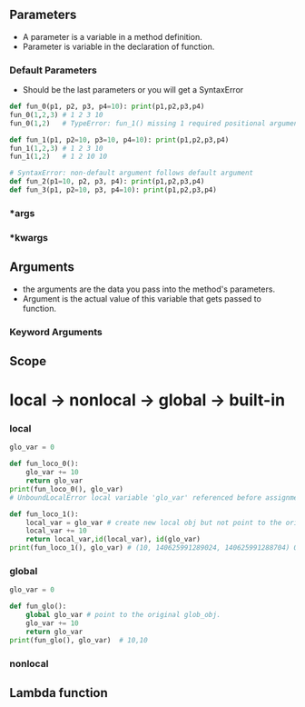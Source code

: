 ## Parameters
  - A parameter is a variable in a method definition.
  - Parameter is variable in the declaration of function.
### Default Parameters
  - Should be the last parameters or you will get a SyntaxError
```python
def fun_0(p1, p2, p3, p4=10): print(p1,p2,p3,p4)
fun_0(1,2,3) # 1 2 3 10
fun_0(1,2)   # TypeError: fun_1() missing 1 required positional argument: 'p3'

def fun_1(p1, p2=10, p3=10, p4=10): print(p1,p2,p3,p4)
fun_1(1,2,3) # 1 2 3 10
fun_1(1,2)   # 1 2 10 10

# SyntaxError: non-default argument follows default argument
def fun_2(p1=10, p2, p3, p4): print(p1,p2,p3,p4)
def fun_3(p1, p2=10, p3, p4=10): print(p1,p2,p3,p4)
```

### *args
### *kwargs

## Arguments
  - the arguments are the data you pass into the method's parameters.
  - Argument is the actual value of this variable that gets passed to function.
### Keyword Arguments

## Scope
local -> nonlocal -> global -> built-in
=
### local
```python
glo_var = 0

def fun_loco_0():
    glo_var += 10
    return glo_var
print(fun_loco_0(), glo_var)  
# UnboundLocalError local variable 'glo_var' referenced before assignment

def fun_loco_1():
    local_var = glo_var # create new local obj but not point to the original glob_obj.
    local_var += 10
    return local_var,id(local_var), id(glo_var)
print(fun_loco_1(), glo_var) # (10, 140625991289024, 140625991288704) 0
```
### global
```python
glo_var = 0

def fun_glo():
    global glo_var # point to the original glob_obj.
    glo_var += 10
    return glo_var
print(fun_glo(), glo_var)  # 10,10
```
### nonlocal

## Lambda function